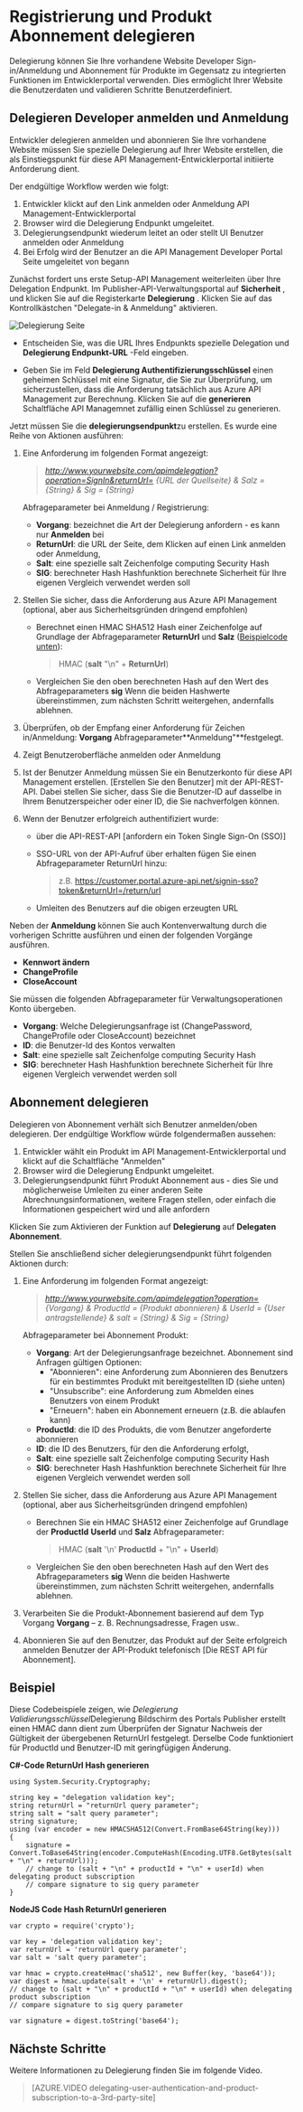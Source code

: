 <properties 
    pageTitle="Registrierung und Produkt Abonnement delegieren" 
    description="Erfahren Sie, wie Benutzer registrieren und Produkt abonnieren Azure API Management dritte delegieren." 
    services="api-management" 
    documentationCenter="" 
    authors="antonba" 
    manager="erikre" 
    editor=""/>

<tags 
    ms.service="api-management" 
    ms.workload="mobile" 
    ms.tgt_pltfrm="na" 
    ms.devlang="na" 
    ms.topic="article" 
    ms.date="10/25/2016" 
    ms.author="antonba"/>

# <a name="how-to-delegate-user-registration-and-product-subscription"></a>Registrierung und Produkt Abonnement delegieren

Delegierung können Sie Ihre vorhandene Website Developer Sign-in/Anmeldung und Abonnement für Produkte im Gegensatz zu integrierten Funktionen im Entwicklerportal verwenden. Dies ermöglicht Ihrer Website die Benutzerdaten und validieren Schritte Benutzerdefiniert.

## <a name="delegate-signin-up"> </a>Delegieren Developer anmelden und Anmeldung

Entwickler delegieren anmelden und abonnieren Sie Ihre vorhandene Website müssen Sie spezielle Delegierung auf Ihrer Website erstellen, die als Einstiegspunkt für diese API Management-Entwicklerportal initiierte Anforderung dient.

Der endgültige Workflow werden wie folgt:

1. Entwickler klickt auf den Link anmelden oder Anmeldung API Management-Entwicklerportal
2. Browser wird die Delegierung Endpunkt umgeleitet.
3. Delegierungsendpunkt wiederum leitet an oder stellt UI Benutzer anmelden oder Anmeldung
4. Bei Erfolg wird der Benutzer an die API Management Developer Portal Seite umgeleitet von begann


Zunächst fordert uns erste Setup-API Management weiterleiten über Ihre Delegation Endpunkt. Im Publisher-API-Verwaltungsportal auf **Sicherheit** , und klicken Sie auf die Registerkarte **Delegierung** . Klicken Sie auf das Kontrollkästchen "Delegate-in & Anmeldung" aktivieren.

![Delegierung Seite][api-management-delegation-signin-up]

* Entscheiden Sie, was die URL Ihres Endpunkts spezielle Delegation und **Delegierung Endpunkt-URL** -Feld eingeben. 

* Geben Sie im Feld **Delegierung Authentifizierungsschlüssel** einen geheimen Schlüssel mit eine Signatur, die Sie zur Überprüfung, um sicherzustellen, dass die Anforderung tatsächlich aus Azure API Management zur Berechnung. Klicken Sie auf die **generieren** Schaltfläche API Managemnet zufällig einen Schlüssel zu generieren.

Jetzt müssen Sie die **delegierungsendpunkt**zu erstellen. Es wurde eine Reihe von Aktionen ausführen:

1. Eine Anforderung im folgenden Format angezeigt:

    > *http://www.yourwebsite.com/apimdelegation?operation=SignIn&returnUrl= {URL der Quellseite} & Salz = {String} & Sig = {String}*

    Abfrageparameter bei Anmeldung / Registrierung:
    - **Vorgang**: bezeichnet die Art der Delegierung anfordern - es kann nur **Anmelden** bei
    - **ReturnUrl**: die URL der Seite, dem Klicken auf einen Link anmelden oder Anmeldung,
    - **Salt**: eine spezielle salt Zeichenfolge computing Security Hash
    - **SIG**: berechneter Hash Hashfunktion berechnete Sicherheit für Ihre eigenen Vergleich verwendet werden soll

2. Stellen Sie sicher, dass die Anforderung aus Azure API Management (optional, aber aus Sicherheitsgründen dringend empfohlen)

    * Berechnet einen HMAC SHA512 Hash einer Zeichenfolge auf Grundlage der Abfrageparameter **ReturnUrl** und **Salz** ([Beispielcode unten]):
        > HMAC (**salt** "\n" + **ReturnUrl**)
         
    * Vergleichen Sie den oben berechneten Hash auf den Wert des Abfrageparameters **sig** Wenn die beiden Hashwerte übereinstimmen, zum nächsten Schritt weitergehen, andernfalls ablehnen.

2. Überprüfen, ob der Empfang einer Anforderung für Zeichen in/Anmeldung: **Vorgang** Abfrageparameter**Anmeldung"**festgelegt.

3. Zeigt Benutzeroberfläche anmelden oder Anmeldung

4. Ist der Benutzer Anmeldung müssen Sie ein Benutzerkonto für diese API Management erstellen. [Erstellen Sie den Benutzer] mit der API-REST-API. Dabei stellen Sie sicher, dass Sie die Benutzer-ID auf dasselbe in Ihrem Benutzerspeicher oder einer ID, die Sie nachverfolgen können.

5. Wenn der Benutzer erfolgreich authentifiziert wurde:

    * über die API-REST-API [anfordern ein Token Single Sign-On (SSO)]

    * SSO-URL von der API-Aufruf über erhalten fügen Sie einen Abfrageparameter ReturnUrl hinzu:
        > z.B. https://customer.portal.azure-api.net/signin-sso?token&returnUrl=/return/url 

    * Umleiten des Benutzers auf die obigen erzeugten URL

Neben der **Anmeldung** können Sie auch Kontenverwaltung durch die vorherigen Schritte ausführen und einen der folgenden Vorgänge ausführen.

-   **Kennwort ändern**
-   **ChangeProfile**
-   **CloseAccount**

Sie müssen die folgenden Abfrageparameter für Verwaltungsoperationen Konto übergeben.

-   **Vorgang**: Welche Delegierungsanfrage ist (ChangePassword, ChangeProfile oder CloseAccount) bezeichnet
-   **ID**: die Benutzer-Id des Kontos verwalten
-   **Salt**: eine spezielle salt Zeichenfolge computing Security Hash
-   **SIG**: berechneter Hash Hashfunktion berechnete Sicherheit für Ihre eigenen Vergleich verwendet werden soll

## <a name="delegate-product-subscription"> </a>Abonnement delegieren

Delegieren von Abonnement verhält sich Benutzer anmelden/oben delegieren. Der endgültige Workflow würde folgendermaßen aussehen:

1. Entwickler wählt ein Produkt im API Management-Entwicklerportal und klickt auf die Schaltfläche "Anmelden"
2. Browser wird die Delegierung Endpunkt umgeleitet.
3. Delegierungsendpunkt führt Produkt Abonnement aus - dies Sie und möglicherweise Umleiten zu einer anderen Seite Abrechnungsinformationen, weitere Fragen stellen, oder einfach die Informationen gespeichert wird und alle anfordern


Klicken Sie zum Aktivieren der Funktion auf **Delegierung** auf **Delegaten Abonnement**.

Stellen Sie anschließend sicher delegierungsendpunkt führt folgenden Aktionen durch:


1. Eine Anforderung im folgenden Format angezeigt:

    > *http://www.yourwebsite.com/apimdelegation?operation= {Vorgang} & ProductId = {Produkt abonnieren} & UserId = {User antragstellende} & salt = {String} & Sig = {String}*

    Abfrageparameter bei Abonnement Produkt:
    - **Vorgang**: Art der Delegierungsanfrage bezeichnet. Abonnement sind Anfragen gültigen Optionen:
        - "Abonnieren": eine Anforderung zum Abonnieren des Benutzers für ein bestimmtes Produkt mit bereitgestellten ID (siehe unten)
        - "Unsubscribe": eine Anforderung zum Abmelden eines Benutzers von einem Produkt
        - "Erneuern": haben ein Abonnement erneuern (z.B. die ablaufen kann)
    - **ProductId**: die ID des Produkts, die vom Benutzer angeforderte abonnieren
    - **ID**: die ID des Benutzers, für den die Anforderung erfolgt,
    - **Salt**: eine spezielle salt Zeichenfolge computing Security Hash
    - **SIG**: berechneter Hash Hashfunktion berechnete Sicherheit für Ihre eigenen Vergleich verwendet werden soll


2. Stellen Sie sicher, dass die Anforderung aus Azure API Management (optional, aber aus Sicherheitsgründen dringend empfohlen)

    * Berechnen Sie ein HMAC SHA512 einer Zeichenfolge auf Grundlage der **ProductId** **UserId** und **Salz** Abfrageparameter:
        > HMAC (**salt** '\n' **ProductId** + "\n" + **UserId**)
         
    * Vergleichen Sie den oben berechneten Hash auf den Wert des Abfrageparameters **sig** Wenn die beiden Hashwerte übereinstimmen, zum nächsten Schritt weitergehen, andernfalls ablehnen.
    
3. Verarbeiten Sie die Produkt-Abonnement basierend auf dem Typ Vorgang **Vorgang** – z. B. Rechnungsadresse, Fragen usw..

4. Abonnieren Sie auf den Benutzer, das Produkt auf der Seite erfolgreich anmelden Benutzer der API-Produkt telefonisch [Die REST API für Abonnement].

## <a name="delegate-example-code"></a> Beispiel ##

Diese Codebeispiele zeigen, wie *Delegierung Validierungsschlüssel*Delegierung Bildschirm des Portals Publisher erstellt einen HMAC dann dient zum Überprüfen der Signatur Nachweis der Gültigkeit der übergebenen ReturnUrl festgelegt. Derselbe Code funktioniert für ProductId und Benutzer-ID mit geringfügigen Änderung.

**C#-Code ReturnUrl Hash generieren**

    using System.Security.Cryptography;

    string key = "delegation validation key";
    string returnUrl = "returnUrl query parameter";
    string salt = "salt query parameter";
    string signature;
    using (var encoder = new HMACSHA512(Convert.FromBase64String(key)))
    {
        signature = Convert.ToBase64String(encoder.ComputeHash(Encoding.UTF8.GetBytes(salt + "\n" + returnUrl)));
        // change to (salt + "\n" + productId + "\n" + userId) when delegating product subscription
        // compare signature to sig query parameter
    }


**NodeJS Code Hash ReturnUrl generieren**

    var crypto = require('crypto');
    
    var key = 'delegation validation key'; 
    var returnUrl = 'returnUrl query parameter';
    var salt = 'salt query parameter';
    
    var hmac = crypto.createHmac('sha512', new Buffer(key, 'base64'));
    var digest = hmac.update(salt + '\n' + returnUrl).digest();
    // change to (salt + "\n" + productId + "\n" + userId) when delegating product subscription
    // compare signature to sig query parameter
    
    var signature = digest.toString('base64');

## <a name="next-steps"></a>Nächste Schritte

Weitere Informationen zu Delegierung finden Sie im folgende Video.

> [AZURE.VIDEO delegating-user-authentication-and-product-subscription-to-a-3rd-party-site]

[Delegating developer sign-in and sign-up]: #delegate-signin-up
[Delegating product subscription]: #delegate-product-subscription
[Anforderung ein Token Single Sign-On (SSO)]: http://go.microsoft.com/fwlink/?LinkId=507409
[Erstellen Sie einen Benutzer]: http://go.microsoft.com/fwlink/?LinkId=507655#CreateUser
[die REST-API Aufrufen für Abonnement]: http://go.microsoft.com/fwlink/?LinkId=507655#SSO
[Next steps]: #next-steps
[Beispielcode unten]: #delegate-example-code

[api-management-delegation-signin-up]: ./media/api-management-howto-setup-delegation/api-management-delegation-signin-up.png 